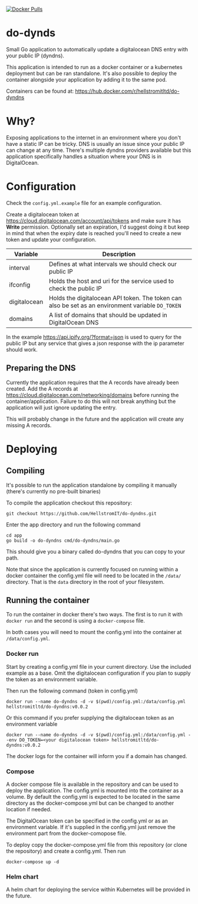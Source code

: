 [![Docker Pulls](https://img.shields.io/docker/pulls/hellstromitltd/do-dyndns)](https://hub.docker.com/r/hellstromitltd/do-dyndns)

# do-dynds
Small Go application to automatically update a digitalocean DNS entry with your public IP (dyndns).

This application is intended to run as a docker container or a kubernetes deployment but can be ran standalone. It's also possible to deploy the container alongside your application by adding it to the same pod.

Containers can be found at: https://hub.docker.com/r/hellstromitltd/do-dyndns

# Why?
Exposing applications to the internet in an environment where you don't have a static IP can be tricky. DNS is usually an issue since your public IP can change at any time. There's multiple dyndns providers available but this application specifically handles a situation where your DNS is in DigitalOcean.

# Configuration
Check the `config.yml.example` file for an example configuration.

Create a digitalocean token at https://cloud.digitalocean.com/account/api/tokens and make sure it has **Write** permission. Optionally set an expiration, I'd suggest doing it but keep in mind that when the expiry date is reached you'll need to create a new token and update your configuration.

| Variable    | Description |
| ----------- | ----------- |
| interval    | Defines at what intervals we should check our public IP |
| ifconfig    | Holds the host and uri for the service used to check the public IP |
| digitalocean | Holds the digitalocean API token. The token can also be set as an environment variable `DO_TOKEN` |
| domains     | A list of domains that should be updated in DigitalOcean DNS |

In the example https://api.ipify.org/?format=json is used to query for the public IP but any service that gives a json response with the ip parameter should work.

## Preparing the DNS
Currently the application requires that the A records have already been created. Add the A records at https://cloud.digitalocean.com/networking/domains before running the container/application. Failure to do this will not break anything but the application will just ignore updating the entry.

This will probably change in the future and the application will create any missing A records.

# Deploying

## Compiling
It's possible to run the application standalone by compiling it manually (there's currently no pre-built binaries)

To compile the application checkout this repository:

```
git checkout https://github.com/HellstromIT/do-dyndns.git
```

Enter the app directory and run the following command
```
cd app
go build -o do-dyndns cmd/do-dyndns/main.go 
```

This should give you a binary called do-dyndns that you can copy to your path.

Note that since the application is currently focused on running within a docker container the config.yml file will need to be located in the `/data/` directory. That is the `data` directory in the root of your filesystem.


## Running the container
To run the container in docker there's two ways. The first is to run it with `docker run` and the second is using a `docker-compose` file.

In both cases you will need to mount the config.yml into the container at `/data/config.yml`.

### Docker run

Start by creating a config.yml file in your current directory. Use the included example as a base. Omit the digitalocean configuration if you plan to supply the token as an environment variable.

Then run the following command (token in config.yml)

```
docker run --name do-dyndns -d -v $(pwd)/config.yml:/data/config.yml hellstromitltd/do-dyndns:v0.0.2
```

Or this command if you prefer supplying the digitalocean token as an environment variable

```
docker run --name do-dyndns -d -v $(pwd)/config.yml:/data/config.yml --env DO_TOKEN=<your digitalocean token> hellstromitltd/do-dyndns:v0.0.2
```

The docker logs for the container will inform you if a domain has changed.

### Compose
A docker compose file is available in the repository and can be used to deploy the application. The config.yml is mounted into the container as a volume. By default the config.yml is expected to be located in the same directory as the docker-compose.yml but can be changed to another location if needed.

The DigitalOcean token can be specified in the config.yml or as an environment variable. If it's supplied in the config.yml just remove the environment part from the docker-comopose file.

To deploy copy the docker-compose.yml file from this repository (or clone the repository) and create a config.yml. Then run

```
docker-compose up -d
```

### Helm chart
A helm chart for deploying the service within Kubernetes will be provided in the future.
